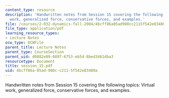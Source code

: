 ```yaml
---
content_type: resource
description: 'Handwritten notes from Session 15 covering the following topics: Virtual
  work, generalized force, conservative forces, and examples.'
file: /courses/2-032-dynamics-fall-2004/4bcff86a05ad980cc2115f542e83480a_session_15.pdf
file_type: application/pdf
learning_resource_types:
- Lecture Notes
ocw_type: OCWFile
parent_title: Lecture Notes
parent_type: CourseSection
parent_uid: d0882e89-0897-6753-eb54-8bed3461dba3
resourcetype: Document
title: session_15.pdf
uid: 4bcff86a-05ad-980c-c211-5f542e83480a
---
```

Handwritten notes from Session 15 covering the following topics: Virtual work, generalized force, conservative forces, and examples.

